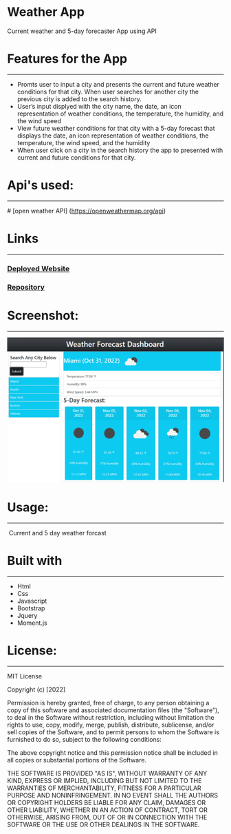 # Weather App 

Current weather and 5-day forecaster App using API

# Features for the App 
-----------------------------------------------------------------------  
  - Promts user to input a city and presents the current and future weather conditions for that city. When user searches for another city the previous city is added to     the search history.
  - User’s input displyed with the city name, the date, an icon representation of weather conditions, the temperature, the humidity, and the wind speed
  - View future weather conditions for that city with a 5-day forecast that displays the date, an icon representation of weather conditions, the temperature, the wind speed, and the humidity
  - When user click on a city in the search history the app to presented with current and future conditions for that city.

# Api's used:
-----------------------------------------------------------------------
​# [open weather API] (https://openweathermap.org/api)

# Links
-----------------------------------------------------------------------
### [Deployed Website](https://micky-ad.github.io/Weather-App/)
### [Repository](https://github.com/Micky-Ad/Weather-App)


# Screenshot:
----------------------------------------------------------------------

 ![alt text](./assets/image/Screenshot.PNG)

# Usage:
----------------------------------------------------------------------
​ Current and 5 day weather forcast


# Built with
-----------------------------------------------------------------------
 - Html
 - Css
 - Javascript
 - Bootstrap
 - Jquery
 - Moment.js

# License:
-----------------------------------------------------------------------
MIT License

  Copyright (c) [2022]

Permission is hereby granted, free of charge, to any person obtaining a copy of this software and associated documentation files (the "Software"), to deal in the Software without restriction, including without limitation the rights to use, copy, modify, merge, publish, distribute, sublicense, and/or sell copies of the Software, and to permit persons to whom the Software is furnished to do so, subject to the following conditions:

The above copyright notice and this permission notice shall be included in all copies or substantial portions of the Software.

THE SOFTWARE IS PROVIDED "AS IS", WITHOUT WARRANTY OF ANY KIND, EXPRESS OR IMPLIED, INCLUDING BUT NOT LIMITED TO THE WARRANTIES OF MERCHANTABILITY, FITNESS FOR A PARTICULAR PURPOSE AND NONINFRINGEMENT. IN NO EVENT SHALL THE AUTHORS OR COPYRIGHT HOLDERS BE LIABLE FOR ANY CLAIM, DAMAGES OR OTHER LIABILITY, WHETHER IN AN ACTION OF CONTRACT, TORT OR OTHERWISE, ARISING FROM, OUT OF OR IN CONNECTION WITH THE SOFTWARE OR THE USE OR OTHER DEALINGS IN THE SOFTWARE.
